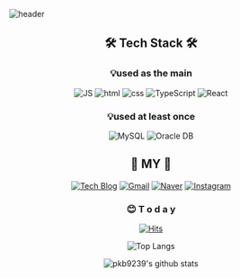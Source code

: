 

<!--
**pkb9239/pkb9239** is a ✨ _special_ ✨ repository because its `README.md` (this file) appears on your GitHub profile.

Here are some ideas to get you started:

- 🔭 I’m currently working on ...
- 🌱 I’m currently learning ...
- 👯 I’m looking to collaborate on ...
- 🤔 I’m looking for help with ...
- 💬 Ask me about ...
- 📫 How to reach me: ...
- 😄 Pronouns: ...
- ⚡ Fun fact: ...
-->

![header](https://capsule-render.vercel.app/api?type=egg&color=gradient&height=400&section=header&text=Welcome&fontSize=90&animation=twinkling)
<div align=center>


## 🛠️ Tech Stack 🛠️
### 💡used as the main
![JS](https://img.shields.io/badge/JavaScript-F7DF1E?style=flat-square&logo=JavaScript&logoColor=black) ![html](https://img.shields.io/badge/Html-E34F26?style=flat-square&logo=Html5&logoColor=white) ![css](https://img.shields.io/badge/CSS-1572B6?style=flat-square&logo=CSS3&logoColor=white)  ![TypeScript](https://img.shields.io/badge/TypeScript.js-3178C6?style=flat-square&logo=TypeScript&logoColor=white) ![React](https://img.shields.io/badge/React%20-61DAFB?style=flat-square&logo=React&logoColor=black) 


### 💡used at least once
![MySQL](https://img.shields.io/badge/MySQL-4479A1?style=flat-square&logo=MySQL&logoColor=white)  ![Oracle DB](https://img.shields.io/badge/Oracle-F80000?style=flat-square&logo=oracle&logoColor=white)
## 💫 MY 💫 
[![Tech Blog](https://img.shields.io/badge/Blog-FF5722?style=flat-square&logo=blogger&logoColor=white)](https://pkb9239.github.io/)   [![Gmail](https://img.shields.io/badge/Gmail-EA4335?style=flat-square&logo=Gmail&logoColor=white)](mailto:one.pkb9239@gmail.com) [![Naver](https://img.shields.io/badge/Naver-03C75A?style=flat-square&logo=Naver&logoColor=white)](mailto:one.pkb8839@naver.com) [![Instagram](https://img.shields.io/badge/Instagram-E4405F?style=flat-square&logo=Instagram&logoColor=white)](https://www.instagram.com/pkb_pl/)

### 😊 T o d a y 

[![Hits](https://hits.seeyoufarm.com/api/count/incr/badge.svg?url=https%3A%2F%2Fgithub.com%2Fpkb9239&count_bg=%23C83D50&title_bg=%23827F78&icon=jenkins.svg&icon_color=%23E7E7E7&title=hits&edge_flat=false)](https://hits.seeyoufarm.com)
  
![Top Langs](https://github-readme-stats.vercel.app/api/top-langs/?username=pkb9239&layout=compact&theme=dracula)
  
![pkb9239's github stats](https://github-readme-stats.vercel.app/api?username=pkb9239&show_icons=true)
  </div>

